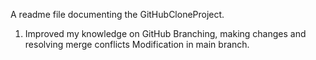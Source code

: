 A readme file documenting the GitHubCloneProject.
1. Improved my knowledge on GitHub Branching, making changes and resolving merge conflicts
Modification in main branch.
